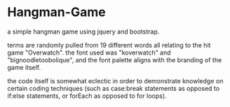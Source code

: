 # Hangman-Game
a simple hangman game using jquery and bootstrap.

terms are randomly pulled from 19 different words all relating to the hit game "Overwatch". the font used was "koverwatch" and "bignoodletoobolique", and the font palette aligns with the branding of the game itself.

the code itself is somewhat eclectic in order to demonstrate knowledge on certain coding techniques (such as case:break statements as opposed to if:else statements, or forEach as opposed to for loops).
